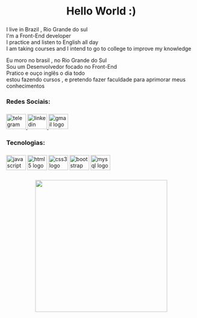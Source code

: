 <h1 align="center">Hello World  :)</h1>

###

<p align="left">I live in Brazil , Rio Grande do sul<br>I'm a Front-End developer<br>I practice and listen to English all day<br> I am taking courses and I intend to go to college to improve my knowledge</p>

<p align="left">Eu moro no brasil , no Rio Grande do Sul<br>
Sou um Desenvolvedor focado no Front-End<br>
Pratico e ouço inglês o dia todo<br>
estou fazendo cursos , e pretendo fazer faculdade para aprimorar meus conhecimentos</p>

###

<h3 align="left">Redes Sociais:</h3>

###

<div align="left">
  <a href="https://telegram.com/@catapimbasMermanoo" target="_blank">
    <img src="https://raw.githubusercontent.com/maurodesouza/profile-readme-generator/master/src/assets/icons/social/telegram/default.svg" width="52" height="40" alt="telegram logo"  />
  </a>
  <a href="https://www.linkedin.com/in/eric-fontoura-597079244/" target="_blank">
    <img src="https://raw.githubusercontent.com/maurodesouza/profile-readme-generator/master/src/assets/icons/social/linkedin/default.svg" width="52" height="40" alt="linkedin logo"  />
  </a>
  <a href="ericfelipefontoura@gmail.com" target="_blank">
    <img src="https://raw.githubusercontent.com/maurodesouza/profile-readme-generator/master/src/assets/icons/social/gmail/default.svg" width="52" height="40" alt="gmail logo"  />
  </a>
</div>

###

<h3 align="left">Tecnologias:</h3>

###

<div align="left">
  <img src="https://cdn.jsdelivr.net/gh/devicons/devicon/icons/javascript/javascript-original.svg" height="40" width="52" alt="javascript logo"  />
  <img src="https://cdn.jsdelivr.net/gh/devicons/devicon/icons/html5/html5-original.svg" height="40" width="52" alt="html5 logo"  />
  <img src="https://cdn.jsdelivr.net/gh/devicons/devicon/icons/css3/css3-original.svg" height="40" width="52" alt="css3 logo"  />
  <img src="https://cdn.jsdelivr.net/gh/devicons/devicon/icons/bootstrap/bootstrap-original.svg" height="40" width="52" alt="bootstrap logo"  />
  <img src="https://cdn.jsdelivr.net/gh/devicons/devicon/icons/mysql/mysql-original.svg" height="40" width="52" alt="mysql logo"  />
</div>

###


###

<div align="center">
  <img height="350" src="https://s2.glbimg.com/mBdu7y0sX_cbKnieGIleTst1ADY=/0x0:825x619/984x0/smart/filters:strip_icc()/i.s3.glbimg.com/v1/AUTH_08fbf48bc0524877943fe86e43087e7a/internal_photos/bs/2020/u/n/83nNsCQ8SWRrziGD1mAw/stonks-meme.png"  />
</div>

###


